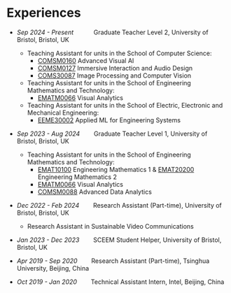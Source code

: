 # Experiences
- *Sep 2024 - Present*&emsp;&emsp;&emsp; Graduate Teacher Level 2, University of Bristol, Bristol, UK
  - Teaching Assistant for units in the School of Computer Science:
    - [COMSM0160](https://www.bris.ac.uk/unit-programme-catalogue/UnitDetails.jsa?ayrCode=24%2F25&unitCode=COMSM0160) Advanced Visual AI
    - [COMSM0127](https://www.bris.ac.uk/unit-programme-catalogue/UnitDetails.jsa?ayrCode=24%2F25&unitCode=COMSM0127) Immersive Interaction and Audio Design
    - [COMS30087](https://www.bris.ac.uk/unit-programme-catalogue/UnitDetails.jsa?ayrCode=24%2F25&unitCode=COMS30087) Image Processing and Computer Vision
  - Teaching Assistant for units in the School of Engineering Mathematics and Technology:
    - [EMATM0066](https://www.bris.ac.uk/unit-programme-catalogue/UnitDetails.jsa?ayrCode=24%2F25&unitCode=EMATM0066) Visual Analytics
  - Teaching Assistant for units in the School of Electric, Electronic and Mechanical Engineering:
    - [EEME30002](https://www.bris.ac.uk/unit-programme-catalogue/UnitDetails.jsa?ayrCode=24%2F25&unitCode=EEME30002) Applied ML for Engineering Systems
      
- *Sep 2023 - Aug 2024*&emsp;&emsp; Graduate Teacher Level 1, University of Bristol, Bristol, UK
  - Teaching Assistant for units in the School of Engineering Mathematics and Technology:
    - [EMAT10100](https://www.bris.ac.uk/unit-programme-catalogue/UnitDetails.jsa?ayrCode=23%2F24&unitCode=EMAT10100) Engineering Mathematics 1 & [EMAT20200](https://www.bris.ac.uk/unit-programme-catalogue/UnitDetails.jsa?ayrCode=23%2F24&unitCode=EMAT20200) Engineering Mathematics 2
    - [EMATM0066](https://www.bris.ac.uk/unit-programme-catalogue/UnitDetails.jsa?ayrCode=23%2F24&unitCode=EMATM0066) Visual Analytics
    - [COMSM0088](https://www.bris.ac.uk/unit-programme-catalogue/UnitDetails.jsa?ayrCode=23%2F24&unitCode=COMSM0088) Advanced Data Analytics

- *Dec 2022 - Feb 2024*&emsp;&emsp; Research Assistant (Part-time), University of Bristol, Bristol, UK
  - Research Assistant in Sustainable Video Communications

- *Jan 2023 - Dec 2023*&emsp;&emsp; SCEEM Student Helper, University of Bristol, Bristol, UK

- *Apr 2019 - Sep 2020*&emsp;&emsp; Research Assistant (Part-time), Tsinghua University, Beijing, China

- *Oct 2019 - Jan 2020*&emsp;&emsp; Technical Assistant Intern, Intel, Beijing, China
